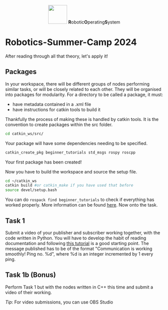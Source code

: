 <p align="center"><img src="https://answers.ros.org/upfiles/14554624266871161.png" width="60" height="60"> <b>R</b>obotic<b>O</b>perating<b>S</b>ystem 

<h1>Robotics-Summer-Camp 2024</h1> </p>

After reading through all that theory, let's apply it!

## Packages
In your workspace, there will be different groups of nodes performing similar tasks, or will be closely related to each other. They will be organised into packages for modularity. 
For a directory to be called a package, it must: 
- have metadata contained in a .xml file
- have instructions for catkin tools to build it

Thankfully the process of making these is handled by catkin tools. It is the convention to create packages within the src folder.
```bash
cd catkin_ws/src/
```
Your package will have some dependencies needing to be specified. 
```bash
catkin_create_pkg beginner_tutorials std_msgs rospy roscpp
```
Your first package has been created!

Now you have to build the workspace and source the setup file.
```bash
cd ~/catkin_ws
catkin build #or catkin_make if you have used that before
source devel/setup.bash
```
You can do `rospack find beginner_tutorials` to check if everything has worked properly.
More information can be found [here](https://wiki.ros.org/ROS/Tutorials/CreatingPackage). Now onto the task.

## Task 1
Submit a video of your publisher and subscriber working together, with the code written in Python. You will have to develop the habit of reading documentation and following [this tutorial](https://wiki.ros.org/ROS/Tutorials/WritingPublisherSubscriber%28python%29) is a good starting point. The message published has to be of the format "Communication is working smoothly! Ping no. %d", where %d is an integer incremented by 1 every ping.

## Task 1b (Bonus)
Perform Task 1 but with the nodes written in C++ this time and submit a video of their working.

*Tip*: For video submissions, you can use OBS Studio
